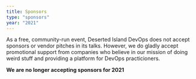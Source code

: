 ```yaml
---
title: Sponsors
type: "sponsors"
year: "2021"
---
```


As a free, community-run event, Deserted Island DevOps does not accept sponsors or vendor pitches in its talks. However, we do gladly accept promotional support from companies who believe in our mission of doing weird stuff and providing a platform for DevOps practicioners.

**We are no longer accepting sponsors for 2021**